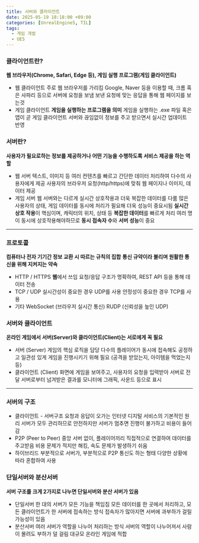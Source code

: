 ```yaml
---
title: 서버와 클라이언트
date: 2025-05-19 18:18:00 +09:00
categories: [UnrealEngine5, TIL]
tags:
  - 게임 개발
  - UE5
---
```


### 클라이언트란?
**웹 브라우저(Chrome, Safari, Edge 등), 게임 실행 프로그램(게임 클라이언트)**

- 웹 클라이언트
    주로 웹 브라우저를 가리킴
    Google, Naver 등을 이용할 때, 크롬 혹은 사파리 등으로 서버에 요청을 보냄
    보낸 요청에 맞는 응답을 통해 웹 페이지를 보는것
- 게임 클라이언트
    **게임을 실행하는 프로그램을 의미**
    게임을 실행하는 .exe 파일 혹은 앱이 곧 게임 클라이언트
    서버와 끊임없이 정보를 주고 받으면서 실시간 업데이트 반영


### 서버란?
**사용자가 필요로하는 정보를 제공하거나 어떤 기능을 수행하도록 서비스 제공을 하는 역할**

- 웹 서버
    텍스트, 이미지 등 여러 컨텐츠를 빠르고 간단한 데이터 처리하여 다수의 사용자에게 제공
    사용자의 브라우저 요청(http/https)에 맞춰 웹 페이지나 이미지, 데이터 제공
- 게임 서버
    웹 서버와는 다르게 실시간 상호작용과 더욱 복잡한 데이터를 다룸
    많은 사용자의 상태, 게임 데이터를 동시에 처리가 필요해 더욱 성능이 중요시됨
    **실시간 상호 작용**이 핵심이며, 캐릭터의 위치, 상태 등 **복잡한 데이터**를 빠르게 처리
    여러 명이 동시에 상호작용해야하므로 **동시 접속자 수**와 **서버 성능**이 중요
  
---

### 프로토콜
**컴퓨터나 전자 기기간 정보 교환 시 따르는 규칙의 집합**
**통신 규약이라 불리며 원활한 통신을 위해 지켜지는 약속**

- HTTP / HTTPS
    **웹**에서 쓰임
    요청/응답 구조가 명확하여, REST API 등을 통해 데이터 전송
- TCP / UDP
    실시간성이 중요한 경우 UDP를 사용
    안정성이 중요한 경우 TCP를 사용
- 기타
    WebSocket (브라우저 실시간 통신)
    RUDP (신뢰성을 높인 UDP)


### 서버와 클라이언트
**온라인 게임에서 서버(Server)와 클라이언트(Client)는 서로에게 꼭 필요**

- 서버 (Server)
    게임의 핵심 로직을 담당
    다수의 플레이어가 동시에 접속해도 공정하고 일관성 있게 게임을 진행시키기 위해 필요
    (공격을 받았는지, 아이템을 먹었는지 등)
- 클라이언트 (Client)
    화면에 게임을 보여주고, 사용자의 요청을 입력받아 서버로 전달
    서버로부터 넘겨받은 결과를 모니터에 그래픽, 사운드 등으로 표시

---

### 서버의 구조
- 클라이언트 - 서버구조
    요청과 응답이 오가는 인터넷 디지털 서비스의 기본적인 원리
    서버가 모두 관리하므로 안전하지만 서버가 멈추면 진행이 불가하고 비용이 들어감
- P2P (Peer to Peer)
    중앙 서버 없이, 플레이어끼리 직접적으로 연결하여 데이터를 주고받음
    비용 문제가 적지만 해킹, 속도 문제가 발생하기 쉬움
- 하이브리드
    부분적으로 서버가, 부분적으로 P2P 통신도 하는 형태
    다양한 상황에 따라 혼합하여 사용


### 단일서버와 분산서버
**서버 구조를 크게 2가지로 나누면 단일서버와 분산 서버가 있음**
- 단일서버
    한 대의 서버가 모든 기능을 책임짐
    모든 데이터를 한 곳에서 처리하고, 모든 클라이언트가 한 서버에 접속하는 방식
    접속자가 많아지면 서버에 과부하가 걸릴 가능성이 있음
- 분산서버
    여러 서버가 역할을 나누어 처리하는 방식
    서버의 역할이 나누어져서 사람이 몰려도 부하가 덜 걸림
    대규모 온라인 게임에 적합
